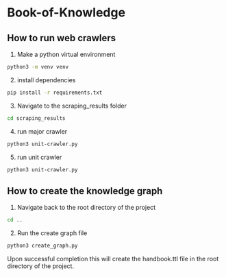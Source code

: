 # Book-of-Knowledge

## How to run web crawlers

1. Make a python virtual environment
```bash
python3 -m venv venv
```
2. install dependencies
```bash
pip install -r requirements.txt
```
3. Navigate to the scraping_results folder
```bash
cd scraping_results
```
4. run major crawler 
```bash
python3 unit-crawler.py
```
5. run unit crawler 
```bash
python3 unit-crawler.py
```

## How to create the knowledge graph
1. Navigate back to the root directory of the project
```bash
cd ..
```
2. Run the create graph file
```bash
python3 create_graph.py
```
Upon successful completion this will create the handbook.ttl file in the root directory of the project.